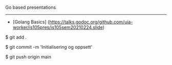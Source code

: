 Go based presentations

-----------

* [Golang Basics] (https://talks.godoc.org/github.com/uia-worker/is105pres/is105sem20210224.slide)

$ git add .

$ git commit -m 'Initialisering og oppsett'

$ git push origin main
